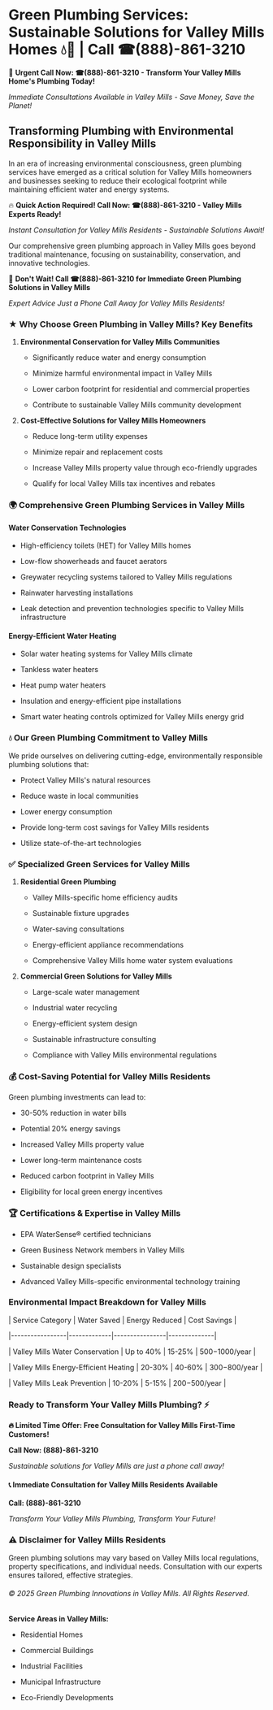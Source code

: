 # Green Plumbing Services: Sustainable Solutions for Valley Mills Homes 💧🌿 | Call ☎(888)-861-3210

🚨 **Urgent Call Now: ☎(888)-861-3210 - Transform Your Valley Mills Home's Plumbing Today!**
*Immediate Consultations Available in Valley Mills - Save Money, Save the Planet!*

## Transforming Plumbing with Environmental Responsibility in Valley Mills

In an era of increasing environmental consciousness, green plumbing services have emerged as a critical solution for Valley Mills homeowners and businesses seeking to reduce their ecological footprint while maintaining efficient water and energy systems. 

🔥 **Quick Action Required! Call Now: ☎(888)-861-3210 - Valley Mills Experts Ready!**
*Instant Consultation for Valley Mills Residents - Sustainable Solutions Await!*

Our comprehensive green plumbing approach in Valley Mills goes beyond traditional maintenance, focusing on sustainability, conservation, and innovative technologies.

🚨 **Don't Wait! Call ☎(888)-861-3210 for Immediate Green Plumbing Solutions in Valley Mills**
*Expert Advice Just a Phone Call Away for Valley Mills Residents!*

### ★ Why Choose Green Plumbing in Valley Mills? Key Benefits

1. **Environmental Conservation for Valley Mills Communities** 
   - Significantly reduce water and energy consumption
   - Minimize harmful environmental impact in Valley Mills
   - Lower carbon footprint for residential and commercial properties
   - Contribute to sustainable Valley Mills community development

2. **Cost-Effective Solutions for Valley Mills Homeowners** 
   - Reduce long-term utility expenses
   - Minimize repair and replacement costs
   - Increase Valley Mills property value through eco-friendly upgrades
   - Qualify for local Valley Mills tax incentives and rebates

### 🌍 Comprehensive Green Plumbing Services in Valley Mills

#### Water Conservation Technologies
- High-efficiency toilets (HET) for Valley Mills homes
- Low-flow showerheads and faucet aerators
- Greywater recycling systems tailored to Valley Mills regulations
- Rainwater harvesting installations
- Leak detection and prevention technologies specific to Valley Mills infrastructure

#### Energy-Efficient Water Heating
- Solar water heating systems for Valley Mills climate
- Tankless water heaters
- Heat pump water heaters
- Insulation and energy-efficient pipe installations
- Smart water heating controls optimized for Valley Mills energy grid

### 💧 Our Green Plumbing Commitment to Valley Mills

We pride ourselves on delivering cutting-edge, environmentally responsible plumbing solutions that:
- Protect Valley Mills's natural resources
- Reduce waste in local communities
- Lower energy consumption
- Provide long-term cost savings for Valley Mills residents
- Utilize state-of-the-art technologies

### ✅ Specialized Green Services for Valley Mills

1. **Residential Green Plumbing**
   - Valley Mills-specific home efficiency audits
   - Sustainable fixture upgrades
   - Water-saving consultations
   - Energy-efficient appliance recommendations
   - Comprehensive Valley Mills home water system evaluations

2. **Commercial Green Solutions for Valley Mills**
   - Large-scale water management
   - Industrial water recycling
   - Energy-efficient system design
   - Sustainable infrastructure consulting
   - Compliance with Valley Mills environmental regulations

### 💰 Cost-Saving Potential for Valley Mills Residents

Green plumbing investments can lead to:
- 30-50% reduction in water bills
- Potential 20% energy savings
- Increased Valley Mills property value
- Lower long-term maintenance costs
- Reduced carbon footprint in Valley Mills
- Eligibility for local green energy incentives

### 🏆 Certifications & Expertise in Valley Mills

- EPA WaterSense® certified technicians
- Green Business Network members in Valley Mills
- Sustainable design specialists
- Advanced Valley Mills-specific environmental technology training

### Environmental Impact Breakdown for Valley Mills

| Service Category | Water Saved | Energy Reduced | Cost Savings |
|-----------------|-------------|----------------|--------------|
| Valley Mills Water Conservation | Up to 40% | 15-25% | $500-$1000/year |
| Valley Mills Energy-Efficient Heating | 20-30% | 40-60% | $300-$800/year |
| Valley Mills Leak Prevention | 10-20% | 5-15% | $200-$500/year |

### Ready to Transform Your Valley Mills Plumbing? ⚡

**🔥 Limited Time Offer: Free Consultation for Valley Mills First-Time Customers!**

**Call Now: (888)-861-3210**
*Sustainable solutions for Valley Mills are just a phone call away!*

#### 📞 Immediate Consultation for Valley Mills Residents Available

**Call: (888)-861-3210**
*Transform Your Valley Mills Plumbing, Transform Your Future!*

### ⚠️ Disclaimer for Valley Mills Residents

Green plumbing solutions may vary based on Valley Mills local regulations, property specifications, and individual needs. Consultation with our experts ensures tailored, effective strategies.

###### © 2025 Green Plumbing Innovations in Valley Mills. All Rights Reserved.

**Service Areas in Valley Mills:** 
- Residential Homes
- Commercial Buildings
- Industrial Facilities
- Municipal Infrastructure
- Eco-Friendly Developments